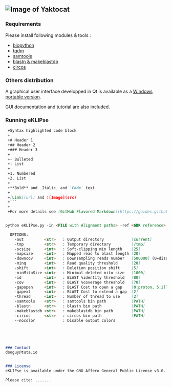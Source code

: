 ## ![Image of Yaktocat](http://163.172.45.124/uploads/eklipse.png)


### Requirements
Please install following modules & tools :
- [biopython](https://github.com/biopython/biopython)
- [tqdm](https://github.com/tqdm/tqdm)
- [samtools](https://github.com/samtools/samtools)
- [blastn & makeblastdb](http://ftp.ncbi.nlm.nih.gov/blast/executables/blast+/LATEST/)
- [circos](http://circos.ca/software/download/)


### Others distribution
A graphical user interface developped in Qt is available as a [Windows portable version](http://163.172.45.124/uploads/eKLIPse_beta-0-2_winPortable.zip).

GUI documentation and tutorial are also included.




### Running eKLIPse

```markdown
 +Syntax highlighted code block
 +
 +# Header 1
 +## Header 2
 +### Header 3
 +
 +- Bulleted
 +- List
 +
 +1. Numbered
 +2. List
 +
 +**Bold** and _Italic_ and `Code` text
 +
 +[Link](url) and ![Image](src)
 +```
 +
 +For more details see [GitHub Flavored Markdown](https://guides.github.com/features/mastering-markdown/).


python eKLIPse.py -in <FILE with Alignment paths> -ref <GBK reference> [OPTIONS]

  OPTIONS:
    -out         <str>   : Output directory            [current]
    -tmp         <str>   : Temporary directory         [/tmp]
    -scsize      <int>   : Soft-clipping min length    [25]
    -mapsize     <int>   : Mapped read to blast length [20]
    -downcov     <int>   : Downsampling reads number   [500000] (0=disable)
    -minq        <int>   : Read quality threshold      [20]
    -shift       <int>   : Deletion position shift     [5]
    -minMitoSize <int>   : Minimal deleted mito size   [1000]
    -id          <int>   : BLAST %identity threshold   [80]
    -cov         <int>   : BLAST %coverage threshold   [70]
    -gapopen     <int>   : BLAST Cost to open a gap    [0:proton, 5:illumina]
    -gapext      <int>   : BLAST Cost to extend a gap  [2]
    -thread      <int>   : Number of thread to use     [2]
    -samtools    <str>   : samtools bin path           [PATH]
    -blastn      <str>   : blastn bin path             [PATH]
    -makeblastdb <str>   : makeblastdb bin path        [PATH]
    -circos      <str>   : circos bin path             [PATH]
    --nocolor            : Disable output colors





### Contact
dooguy@tuta.io


### License
eKLIPse is available under the GNU Affero General Public License v3.0.

Please cite: .......


